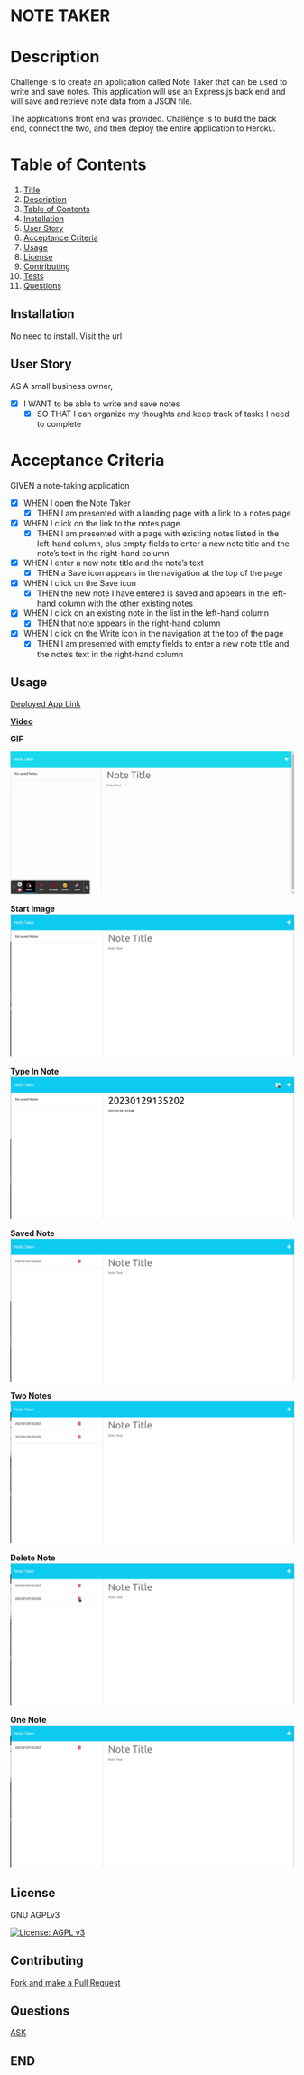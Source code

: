 # NOTE TAKER

# Description
Challenge is to create an application called Note Taker that can be used to write and save notes. This application will use an Express.js back end and will save and retrieve note data from a JSON file.

The application’s front end was provided. Challenge is to build the back end, connect the two, and then deploy the entire application to Heroku.

# Table of Contents
1. [Title](#note-taker)
1. [Description](#description)
1. [Table of Contents](#table-of-contents)
1. [Installation](#installation)
1. [User Story](#user-story)
1. [Acceptance Criteria](#acceptance-criteria)
1. [Usage](#usage)
1. [License](#license)
1. [Contributing](#contributing)
1. [Tests](#tests)
1. [Questions](#questions)

## Installation
No need to install.  Visit the url

## User Story
AS A small business owner, 
- [X] I WANT to be able to write and save notes
    - [X] SO THAT I can organize my thoughts and keep track of tasks I need to complete
# Acceptance Criteria
GIVEN a note-taking application
- [X] WHEN I open the Note Taker
    - [X] THEN I am presented with a landing page with a link to a notes page

- [X] WHEN I click on the link to the notes page
    - [X] THEN I am presented with a page with existing notes listed in the left-hand column, plus empty fields to enter a new note title and the note’s text in the right-hand column

- [X] WHEN I enter a new note title and the note’s text
    - [X] THEN a Save icon appears in the navigation at the top of the page

- [X] WHEN I click on the Save icon
    - [X] THEN the new note I have entered is saved and appears in the left-hand column with the other existing notes

- [X] WHEN I click on an existing note in the list in the left-hand column
    - [X] THEN that note appears in the right-hand column

- [X] WHEN I click on the Write icon in the navigation at the top of the page
    - [X] THEN I am presented with empty fields to enter a new note title and the note’s text in the right-hand column
## Usage
[Deployed App Link](https://pure-harbor-21490.herokuapp.com/)

[**Video**](https://drive.google.com/file/d/170rNvl2pDh_RIkSKPt7p5XEor-kcoCRW/view)

**GIF**

![Start Image](./public/assets/img//Note%20Taker.gif)

**Start Image**
![Start Image](./public/assets/img/01.png)

**Type In Note**
![Start Image](./public/assets/img/02.png)

**Saved Note**
![Start Image](./public/assets/img/03.png)

**Two Notes**
![Start Image](./public/assets/img/04.png)

**Delete Note**
![Start Image](./public/assets/img/05.png)

**One Note**
![Start Image](./public/assets/img/06.png)

## License
GNU AGPLv3

[![License: AGPL v3](https://img.shields.io/badge/License-AGPL%20v3-lightgrey.svg)](https://www.gnu.org/licenses/agpl-3.0)

## Contributing  
[Fork and make a Pull Request](https://github.com/cridder/Note-Taker)

## Questions
[ASK](https://github.com/cridder)

## END